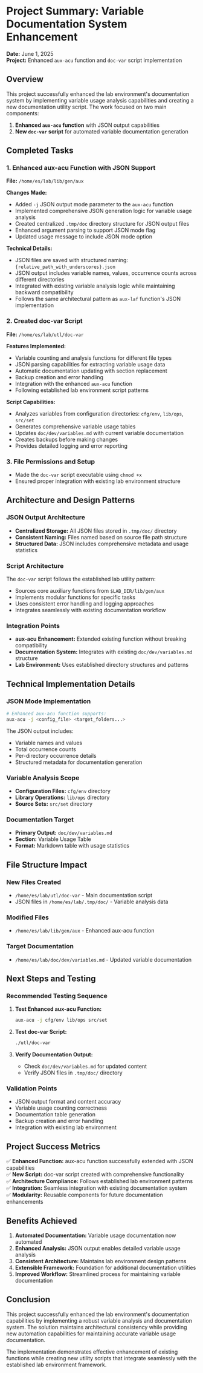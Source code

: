 # Project Summary: Variable Documentation System Enhancement

**Date:** June 1, 2025  
**Project:** Enhanced `aux-acu` function and `doc-var` script implementation

## Overview

This project successfully enhanced the lab environment's documentation system by implementing variable usage analysis capabilities and creating a new documentation utility script. The work focused on two main components:

1. **Enhanced `aux-acu` function** with JSON output capabilities
2. **New `doc-var` script** for automated variable documentation generation

## Completed Tasks

### 1. Enhanced aux-acu Function with JSON Support
**File:** `/home/es/lab/lib/gen/aux`

**Changes Made:**
- Added `-j` JSON output mode parameter to the `aux-acu` function
- Implemented comprehensive JSON generation logic for variable usage analysis
- Created centralized `.tmp/doc` directory structure for JSON output files
- Enhanced argument parsing to support JSON mode flag
- Updated usage message to include JSON mode option

**Technical Details:**
- JSON files are saved with structured naming: `{relative_path_with_underscores}.json`
- JSON output includes variable names, values, occurrence counts across different directories
- Integrated with existing variable analysis logic while maintaining backward compatibility
- Follows the same architectural pattern as `aux-laf` function's JSON implementation

### 2. Created doc-var Script
**File:** `/home/es/lab/utl/doc-var`

**Features Implemented:**
- Variable counting and analysis functions for different file types
- JSON parsing capabilities for extracting variable usage data
- Automatic documentation updating with section replacement
- Backup creation and error handling
- Integration with the enhanced `aux-acu` function
- Following established lab environment script patterns

**Script Capabilities:**
- Analyzes variables from configuration directories: `cfg/env`, `lib/ops`, `src/set`
- Generates comprehensive variable usage tables
- Updates `doc/dev/variables.md` with current variable documentation
- Creates backups before making changes
- Provides detailed logging and error reporting

### 3. File Permissions and Setup
- Made the `doc-var` script executable using `chmod +x`
- Ensured proper integration with existing lab environment structure

## Architecture and Design Patterns

### JSON Output Architecture
- **Centralized Storage:** All JSON files stored in `.tmp/doc/` directory
- **Consistent Naming:** Files named based on source file path structure
- **Structured Data:** JSON includes comprehensive metadata and usage statistics

### Script Architecture
The `doc-var` script follows the established lab utility pattern:
- Sources core auxiliary functions from `$LAB_DIR/lib/gen/aux`
- Implements modular functions for specific tasks
- Uses consistent error handling and logging approaches
- Integrates seamlessly with existing documentation workflow

### Integration Points
- **aux-acu Enhancement:** Extended existing function without breaking compatibility
- **Documentation System:** Integrates with existing `doc/dev/variables.md` structure
- **Lab Environment:** Uses established directory structures and patterns

## Technical Implementation Details

### JSON Mode Implementation
```bash
# Enhanced aux-acu function supports:
aux-acu -j <config_file> <target_folders...>
```

The JSON output includes:
- Variable names and values
- Total occurrence counts
- Per-directory occurrence details
- Structured metadata for documentation generation

### Variable Analysis Scope
- **Configuration Files:** `cfg/env` directory
- **Library Operations:** `lib/ops` directory  
- **Source Sets:** `src/set` directory

### Documentation Target
- **Primary Output:** `doc/dev/variables.md`
- **Section:** Variable Usage Table
- **Format:** Markdown table with usage statistics

## File Structure Impact

### New Files Created
- `/home/es/lab/utl/doc-var` - Main documentation script
- JSON files in `/home/es/lab/.tmp/doc/` - Variable analysis data

### Modified Files
- `/home/es/lab/lib/gen/aux` - Enhanced aux-acu function

### Target Documentation
- `/home/es/lab/doc/dev/variables.md` - Updated variable documentation

## Next Steps and Testing

### Recommended Testing Sequence
1. **Test Enhanced aux-acu Function:**
   ```bash
   aux-acu -j cfg/env lib/ops src/set
   ```

2. **Test doc-var Script:**
   ```bash
   ./utl/doc-var
   ```

3. **Verify Documentation Output:**
   - Check `doc/dev/variables.md` for updated content
   - Verify JSON files in `.tmp/doc/` directory

### Validation Points
- JSON output format and content accuracy
- Variable usage counting correctness
- Documentation table generation
- Backup creation and error handling
- Integration with existing lab environment

## Project Success Metrics

✅ **Enhanced Function:** aux-acu function successfully extended with JSON capabilities  
✅ **New Script:** doc-var script created with comprehensive functionality  
✅ **Architecture Compliance:** Follows established lab environment patterns  
✅ **Integration:** Seamless integration with existing documentation system  
✅ **Modularity:** Reusable components for future documentation enhancements  

## Benefits Achieved

1. **Automated Documentation:** Variable usage documentation now automated
2. **Enhanced Analysis:** JSON output enables detailed variable usage analysis
3. **Consistent Architecture:** Maintains lab environment design patterns
4. **Extensible Framework:** Foundation for additional documentation utilities
5. **Improved Workflow:** Streamlined process for maintaining variable documentation

## Conclusion

This project successfully enhanced the lab environment's documentation capabilities by implementing a robust variable analysis and documentation system. The solution maintains architectural consistency while providing new automation capabilities for maintaining accurate variable usage documentation.

The implementation demonstrates effective enhancement of existing functions while creating new utility scripts that integrate seamlessly with the established lab environment framework.
